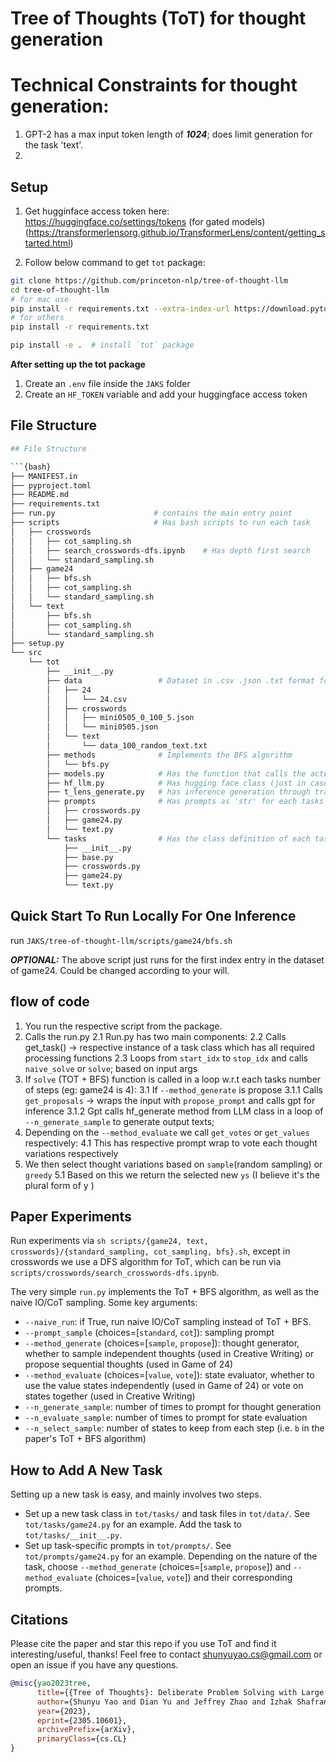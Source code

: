 # Tree of Thoughts (ToT) for thought generation

# Technical Constraints for thought generation:
1. GPT-2 has a max input token length of **_1024_**; does limit generation for the task 'text'.
2.


## Setup
1. Get hugginface access token here: https://huggingface.co/settings/tokens (for gated models) (https://transformerlensorg.github.io/TransformerLens/content/getting_started.html)

2. Follow below command to get `tot` package:

```bash
git clone https://github.com/princeton-nlp/tree-of-thought-llm
cd tree-of-thought-llm
# for mac use 
pip install -r requirements.txt --extra-index-url https://download.pytorch.org/whl/nightly/cpu
# for others
pip install -r requirements.txt 

pip install -e .  # install `tot` package
```

**After setting up the tot package**
1. Create an `.env` file inside the `JAKS` folder 
2. Create an `HF_TOKEN` variable and add your huggingface access token

## File Structure

```bash
## File Structure

```{bash}
├── MANIFEST.in
├── pyproject.toml
├── README.md
├── requirements.txt            
├── run.py                      # contains the main entry point 
├── scripts                     # Has bash scripts to run each task 
│   ├── crosswords  
│   │   ├── cot_sampling.sh
│   │   ├── search_crosswords-dfs.ipynb    # Has depth first search
│   │   └── standard_sampling.sh
│   ├── game24
│   │   ├── bfs.sh
│   │   ├── cot_sampling.sh
│   │   └── standard_sampling.sh
│   └── text
│       ├── bfs.sh
│       ├── cot_sampling.sh
│       └── standard_sampling.sh
├── setup.py
└── src
    └── tot
        ├── __init__.py
        ├── data                 # Dataset in .csv .json .txt format for each task
        │   ├── 24
        │   │   └── 24.csv
        │   ├── crosswords
        │   │   ├── mini0505_0_100_5.json
        │   │   └── mini0505.json
        │   └── text
        │       └── data_100_random_text.txt
        ├── methods              # Implements the BFS algorithm
        │   └── bfs.py
        ├── models.py            # Has the function that calls the actual completion
        ├── hf_llm.py            # Has hugging face class (just in case)
        ├── t_lens_generate.py   # has inference generation through transformer lens
        ├── prompts              # Has prompts as 'str' for each tasks
        │   ├── crosswords.py
        │   ├── game24.py
        │   └── text.py
        └── tasks                # Has the class definition of each task (task dependent methods)
            ├── __init__.py
            ├── base.py
            ├── crosswords.py
            ├── game24.py
            └── text.py

```

## Quick Start To Run Locally For One Inference

run `JAKS/tree-of-thought-llm/scripts/game24/bfs.sh`

**_OPTIONAL:_** The above script just runs for the first index entry in the dataset of game24. Could be changed according to your will. 

## flow of code 
1. You run the respective script from the package.
2. Calls the run.py 
    2.1 Run.py has two main components:
    2.2 Calls get_task() -> respective instance of a task class which has all required processing functions
    2.3 Loops from `start_idx` to `stop_idx` and calls `naive_solve` or `solve`; based on input args
3. If `solve` (TOT + BFS) function is called in a loop w.r.t each tasks number of steps (eg: game24 is 4):
    3.1 If `--method_generate` is propose
         3.1.1 Calls `get_proposals` -> wraps the input with `propose_prompt` and calls gpt for inference
         3.1.2 Gpt calls hf_generate method from LLM class in a loop of `--n_generate_sample` to generate output texts; 
4. Depending on the `--method_evaluate` we call `get_votes` or `get_values` respectively:
    4.1 This has respective prompt wrap to vote each thought variations respectively
5. We then select thought variations based on `sample`(random sampling) or `greedy`
   5.1 Based on this we return the selected new `ys` (I believe it's the plural form of y )


## Paper Experiments

Run experiments via ``sh scripts/{game24, text, crosswords}/{standard_sampling, cot_sampling, bfs}.sh``, except in crosswords we use a DFS algorithm for ToT, which can be run via ``scripts/crosswords/search_crosswords-dfs.ipynb``.

The very simple ``run.py`` implements the ToT + BFS algorithm, as well as the naive IO/CoT sampling. Some key arguments:

- ``--naive_run``: if True, run naive IO/CoT sampling instead of ToT + BFS.
-  ``--prompt_sample`` (choices=[``standard``, ``cot``]): sampling prompt
- ``--method_generate`` (choices=[``sample``, ``propose``]): thought generator, whether to sample independent thoughts (used in Creative Writing) or propose sequential thoughts (used in Game of 24)
- ``--method_evaluate`` (choices=[``value``, ``vote``]): state evaluator, whether to use the value states independently (used in Game of 24) or vote on states together (used in Creative Writing)
- ``--n_generate_sample``: number of times to prompt for thought generation
- ``--n_evaluate_sample``: number of times to prompt for state evaluation
- ``--n_select_sample``: number of states to keep from each step (i.e. ``b`` in the paper's ToT + BFS algorithm)


## How to Add A New Task
Setting up a new task is easy, and mainly involves two steps.
* Set up a new task class in ``tot/tasks/`` and task files in ``tot/data/``. See ``tot/tasks/game24.py`` for an example. Add the task to ``tot/tasks/__init__.py``.
* Set up task-specific prompts in ``tot/prompts/``. See ``tot/prompts/game24.py`` for an example. Depending on the nature of the task, choose ``--method_generate`` (choices=[``sample``, ``propose``]) and ``--method_evaluate`` (choices=[``value``, ``vote``]) and their corresponding prompts. 

## Citations
Please cite the paper and star this repo if you use ToT and find it interesting/useful, thanks! Feel free to contact shunyuyao.cs@gmail.com or open an issue if you have any questions.

```bibtex
@misc{yao2023tree,
      title={{Tree of Thoughts}: Deliberate Problem Solving with Large Language Models}, 
      author={Shunyu Yao and Dian Yu and Jeffrey Zhao and Izhak Shafran and Thomas L. Griffiths and Yuan Cao and Karthik Narasimhan},
      year={2023},
      eprint={2305.10601},
      archivePrefix={arXiv},
      primaryClass={cs.CL}
}
```
